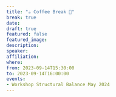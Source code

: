 ```yaml
---
title: "☕️ Coffee Break 🥐"
break: true
date:
draft: true
featured: false
featured_image:
description:
speaker:
affiliation:
where:
from: 2023-09-14T15:30:00
to: 2023-09-14T16:00:00
events:
- Workshop Structural Balance May 2024
---
```

